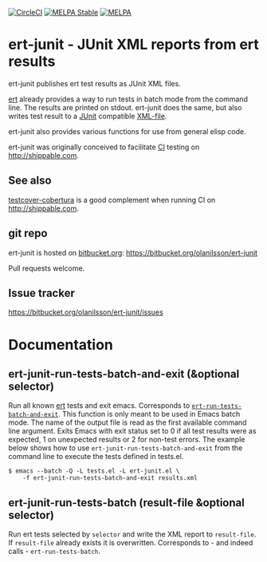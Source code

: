 [![CircleCI](https://circleci.com/bb/olanilsson/ert-junit/tree/master.svg?style=shield&circle-token=53181abb7e92a4c72ba7d0f5516ab87fae38e9e1)](https://circleci.com/bb/olanilsson/ert-junit/tree/master)
[![MELPA Stable](http://stable.melpa.org/packages/ert-junit-badge.svg)](http://stable.melpa.org/#/ert-junit)
[![MELPA](http://melpa.org/packages/ert-junit-badge.svg)](http://melpa.org/#/ert-junit) 

# ert-junit - JUnit XML reports from ert results


ert-junit publishes ert test results as JUnit XML files.

[ert][ERTMANUAL] already provides a way to run tests in batch mode
from the command line.  The results are printed on stdout.  ert-junit
does the same, but also writes test result to a [JUnit][JUNIT]
compatible [XML-file][JUNITXSD].

ert-junit also provides various functions for use from general elisp code.

ert-junit was originally conceived to facilitate [CI][CI] testing on
http://shippable.com.

[ERTMANUAL]: https://www.gnu.org/software/emacs/manual/html_node/ert/index.html "ert online manual"
[JUNIT]: http://junit.org "JUnit Home"
[JUNITXSD]: http://windyroad.com.au/dl/Open%20Source/JUnit.xsd "JUnit xsd"
[CI]: http://en.wikipedia.org/wiki/Continuous_integration "Continous Integration on Wikipedia"

## See also

[testcover-cobertura](http://bitbucket.org/olanilsson/testcover-cobertura)
is a good complement when running CI on http://shippable.com.

## git repo

ert-junit is hosted on [bitbucket.org][BITBUCKET]:
https://bitbucket.org/olanilsson/ert-junit

Pull requests welcome.

[BITBUCKET]: http://bitbucket.org "BitBucket"

## Issue tracker

https://bitbucket.org/olanilsson/ert-junit/issues

# Documentation

## ert-junit-run-tests-batch-and-exit (&optional selector)

Run all known [ert][ERTMANUAL] tests and exit emacs.  Corresponds to
[`ert-run-tests-batch-and-exit`][ert-b-and-e].  This function is only
meant to be used in Emacs batch mode.  The name of the output file is
read as the first available command line argument.  Exits Emacs with
exit status set to 0 if all test results were as expected, 1 on
unexpected results or 2 for non-test errors. The example below shows
how to use `ert-junit-run-tests-batch-and-exit` from the command line
to execute the tests defined in tests.el.
    
    $ emacs --batch -Q -L tests.el -L ert-junit.el \
        -f ert-junit-run-tests-batch-and-exit results.xml

[ert-b-and-e]: https://www.gnu.org/software/emacs/manual/html_node/ert/Running-Tests-in-Batch-Mode.html#Running-Tests-in-Batch-Mode "ERT: Running Tests in Batch Mode"


## ert-junit-run-tests-batch (result-file &optional selector)

Run ert tests selected by `selector` and write the XML report to
`result-file`.  If `result-file` already exists it is overwritten.
Corresponds to - and indeed calls - `ert-run-tests-batch`.
